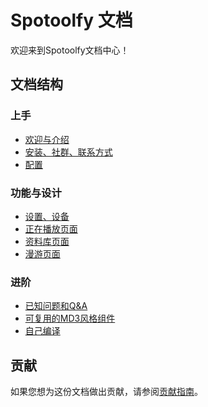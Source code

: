 # Spotoolfy 文档

欢迎来到Spotoolfy文档中心！

## 文档结构

### 上手
- [欢迎与介绍](./上手/欢迎与介绍.md)
- [安装、社群、联系方式](./上手/安装、社群、联系方式.md)
- [配置](./上手/配置.md)

### 功能与设计
- [设置、设备](./功能与设计/设置、设备.md)
- [正在播放页面](./功能与设计/正在播放页面.md)
- [资料库页面](./功能与设计/资料库页面.md)
- [漫游页面](./功能与设计/漫游页面.md)

### 进阶
- [已知问题和Q&A](./进阶/已知问题和Q&A.md)
- [可复用的MD3风格组件](./进阶/可复用的MD3风格组件.md)
- [自己编译](./进阶/自己编译.md)

## 贡献

如果您想为这份文档做出贡献，请参阅[贡献指南](待添加链接)。 